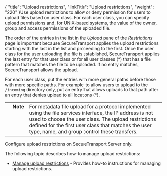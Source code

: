 {
    "title": "Upload restrictions",
    "linkTitle": "Upload restrictions",
    "weight": "220"
}Use upload restrictions to allow or deny permission for users to upload files based on user class. For each user class, you can specify upload permissions and, for UNIX-based systems, the value of the owner, group and access permissions of the uploaded file.

The order of the entries in the list in the *Upload* pane of the *Restrictions* page is important because SecureTransport applies the upload restrictions starting with the last in the list and proceeding to the first. Once the user class for the user uploading the file is established, SecureTransport applies the last entry for that user class or for all user classes (\*) that has a file pattern that matches the file to be uploaded. If no entry matches, SecureTransport allows the upload.

For each user class, put the entries with more general paths before those with more specific paths. For example, to allow users to upload to the `/incoming` directory only, put an entry that allows uploads to that path after an entry that denies upload to all locations (\*).

<table cellpadding="0" cellspacing="0">
   <col/>
   <col/>
   <col/>
      <tr>
         <td valign="top">         </td>
         <td valign="top"><span><b>Note</b></span>
         </td>
         <td data-mc-autonum="&lt;b&gt;Note&lt;/b&gt;" valign="top">For  metadata file upload for a protocol implemented using the file services interface, the IP address is not used to choose the user class. The upload restrictions defined for the first user class that matches the user type, name, and group control these transfers.         </td>
      </tr>
</table>

Configure upload restrictions on SecureTransport Server only.

The following topic describes how-to manage upload restrictions:

-   [Manage upload restrictions](t_st_uploadrestrictions) - Provides how-to instructions for managing upload restrictions.
